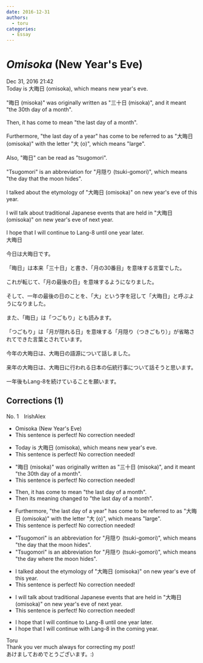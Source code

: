 ```yaml
---
date: 2016-12-31
authors:
  - toru
categories:
  - Essay
---
```


<h1 id="subject_show"><strong><em>Omisoka</strong></em> (New Year's Eve)</h1>
<div class="date">Dec 31, 2016 21:42</div>
<div id="post"><div id="body_show_ori">
Today is 大晦日 (omisoka), which means new year's eve.<br/><br/>"晦日 (misoka)" was originally written as "三十日 (misoka)", and it meant "the 30th day of a month".<br/><br/>Then, it has come to mean "the last day of a month".<br/><br/>Furthermore, "the last day of a year" has come to be referred to as "大晦日 (omisoka)" with the letter "大 (o)", which means "large".<br/><br/>Also, "晦日" can be read as "tsugomori".<br/><br/>"Tsugomori" is an abbreviation for "月隠り (tsuki-gomori)", which means "the day that the moon hides".<br/><br/>I talked about the etymology of "大晦日 (omisoka)" on new year's eve of this year.<br/><br/>I will talk about traditional Japanese events that are held in "大晦日 (omisoka)" on new year's eve of next year.<br/><br/>I hope that I will continue to Lang-8 until one year later.
</div></div>

<!-- more -->

<div id="post_ja"><div id="body_show_mo">
大晦日<br/><br/>今日は大晦日です。<br/><br/>「晦日」は本来「三十日」と書き、「月の30番目」を意味する言葉でした。<br/><br/>これが転じて、「月の最後の日」を意味するようになりました。<br/><br/>そして、一年の最後の日のことを、「大」という字を冠して「大晦日」と呼ぶようになりました。<br/><br/>また、「晦日」は「つごもり」とも読みます。<br/><br/>「つごもり」は「月が隠れる日」を意味する「月隠り（つきごもり）」が省略されてできた言葉とされています。<br/><br/>今年の大晦日は、大晦日の語源について話しました。<br/><br/>来年の大晦日は、大晦日に行われる日本の伝統行事について話そうと思います。<br/><br/>一年後もLang-8を続けていることを願います。
</div></div>

## Corrections (1)
<div id="block"><div class="first_name"> No. 1　<span class="just_name">IrishAlex</span></div><div id="block2">
<ul class="correction_field">
<li class="incorrect">Omisoka (New Year's Eve)</li>
<li class="corrected perfect">This sentence is perfect! No correction needed!</li>
</ul>
<ul class="correction_field">
<li class="incorrect">Today is 大晦日 (omisoka), which means new year's eve.</li>
<li class="corrected perfect">This sentence is perfect! No correction needed!</li>
</ul>
<ul class="correction_field">
<li class="incorrect">"晦日 (misoka)" was originally written as "三十日 (misoka)", and it meant "the 30th day of a month".</li>
<li class="corrected perfect">This sentence is perfect! No correction needed!</li>
</ul>
<ul class="correction_field">
<li class="incorrect">Then, it has come to mean "the last day of a month".</li>
<li class="corrected correct">
Then it<span class="f_blue">s meaning changed to </span>"the last day of a month".
</li>
</ul>
<ul class="correction_field">
<li class="incorrect">Furthermore, "the last day of a year" has come to be referred to as "大晦日 (omisoka)" with the letter "大 (o)", which means "large".</li>
<li class="corrected perfect">This sentence is perfect! No correction needed!</li>
</ul>
<ul class="correction_field">
<li class="incorrect">"Tsugomori" is an abbreviation for "月隠り (tsuki-gomori)", which means "the day that the moon hides".</li>
<li class="corrected correct">
"Tsugomori" is an abbreviation for "月隠り (tsuki-gomori)", which means "the day <span class="f_blue">where</span> the moon hides".
</li>
</ul>
<ul class="correction_field">
<li class="incorrect">I talked about the etymology of "大晦日 (omisoka)" on new year's eve of this year.</li>
<li class="corrected perfect">This sentence is perfect! No correction needed!</li>
</ul>
<ul class="correction_field">
<li class="incorrect">I will talk about traditional Japanese events that are held in "大晦日 (omisoka)" on new year's eve of next year.</li>
<li class="corrected perfect">This sentence is perfect! No correction needed!</li>
</ul>
<ul class="correction_field">
<li class="incorrect">I hope that I will continue to Lang-8 until one year later.</li>
<li class="corrected correct">
I hope that I will continue <span class="f_blue">with</span> Lang-8 <span class="f_blue">in the coming year</span>.
</li>
</ul>
</div><div class="name"><span class="just_name">Toru</span><br>
Thank you ver much always for correcting my post!<br/>あけましておめでとうございます。:)
</div>
</div>
